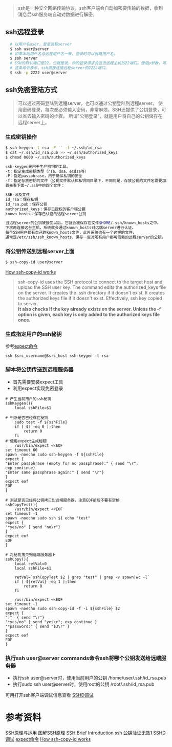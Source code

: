 > ssh是一种安全网络传输协议，ssh客户端会自动加密要传输的数据，收到消息后ssh服务端自动对数据进行解密。

## ssh远程登录

```bash
  # 以用户名user，登录远程server
  $ ssh user@server
  # 如果本地用户名与远程用户名一致，登录时可以省略用户名。
  $ ssh server
  # SSH的默认端口是22，也就是说，你的登录请求会送进远程主机的22端口。使用p参数，可以修改这个端口。
  # 这条命令表示，ssh直接连接远程server的2222端口。
  $ ssh -p 2222 user@server
```

## ssh免密登陆方式

> 可以通过密码登陆到远程server，也可以通过公钥登陆到远程server。
> 使用密码登录，每次都必须输入密码，非常麻烦。SSH还提供了公钥登录，可以省去输入密码的步骤。
> 所谓"公钥登录"，就是用户将自己的公钥储存在远程server上。

### 生成密钥操作

```bash
$ ssh-keygen -t rsa -P '' -f ~/.ssh/id_rsa
$ cat ~/.ssh/id_rsa.pub >> ~/.ssh/authorized_keys
$ chmod 0600 ~/.ssh/authorized_keys

ssh-keygen是用于生产密钥的工具。
-t：指定生成密钥类型（rsa、dsa、ecdsa等）
-P：指定passphrase，用于确保私钥的安全
-f：指定存放密钥的文件（公钥文件默认和私钥同目录下，不同的是，存放公钥的文件名需要加上后缀.pub）
首先看下面~/.ssh中的四个文件：

SSH-涉及文件
id_rsa：保存私钥
id_rsa.pub：保存公钥
authorized_keys：保存已授权的客户端公钥
known_hosts：保存已认证的远程server公钥

当远程server的公钥被接受以后，它就会被保存在文件$HOME/.ssh/known_hosts之中。
下次再连接这台主机，系统就会通过known_hosts对远端server进行认证。
每个SSH用户都有自己的known_hosts文件，此外系统也有一个这样的文件，
通常是/etc/ssh/ssh_known_hosts，保存一些对所有用户都可信赖的远程server的公钥。
```

### 将公钥传送到远程server上面

```bash
$ ssh-copy-id user@server
```

[How ssh-copy-id works]  
> ssh-copy-id uses the SSH protocol to connect to the target host and upload the SSH user key. The command edits the authorized_keys file on the server. It creates the .ssh directory if it doesn't exist. It creates the authorized keys file if it doesn't exist. Effectively, ssh key copied to server.  
> **It also checks if the key already exists on the server. Unless the -f option is given, each key is only added to the authorized keys file once.**

### 生成指定用户的ssh秘钥

参考[expect命令]
```shell
ssh $src_username@$src_host ssh-keygen -t rsa 
```

### 脚本将公钥传送到远程服务器

* 首先需要安装expect工具
* 利用expect实现免密登录

```shell
# 产生当前用户的ssh秘钥
sshKeygen(){
	local sshFile=$1

# 判断是否已经存在秘钥
	sudo test -f ${sshFile}
	if [ $? -eq 0 ];then
		return 0
	fi
# 使用expect生成秘钥
    /usr/bin/expect <<EOF
set timeout 60
spawn -noecho sudo ssh-keygen -f ${sshFile}
expect {
"Enter passphrase (empty for no passphrase):" { send "\r"; exp_continue} 
"Enter same passphrase again:" { send "\r"}
}
expect eof
EOF
}

# 测试是否已经将公钥拷贝到远端服务器，注意EOF前后不要有空格
sshCopyTest(){
    /usr/bin/expect <<EOF
set timeout -1
spawn -noecho sudo ssh $1 echo "test"
expect {
"*yes/no" { send "no\r"}
}
expect eof
EOF
}

# 将秘钥拷贝到远端服务器上
sshCopy(){
	local retVal=0
	local sshFile=$1

	retVal=`sshCopyTest $2 | grep "test" | grep -v spawn|wc -l`
	if [ ${retVal} -eq 1 ];then
		return 0
	fi

    /usr/bin/expect <<EOF
set timeout -1
spawn -noecho sudo ssh-copy-id -f -i ${sshFile} $2
expect {
"]"  { send "\r"}
"*yes/no" { send "yes\r"; exp_continue }
"*password:" { send "$3\r" }
}
expect eof
EOF
}
```

### 执行ssh user@server commands命令ssh将哪个公钥发送给远端服务器

* 执行ssh user@server时，使用当前用户的公钥 /home/user/.ssh/id_rsa.pub
* 执行sudo ssh user@server时，使用root的公钥 /root/.ssh/id_rsa.pub

可用打开ssh客户端调试信息查看 [SSHD调试]


# 参考资料

[SSH原理与运用] [图解SSH原理] [SSH Brief Introduction] [ssh 公钥验证无效1] [SSHD调试] [expect命令] [How ssh-copy-id works]

[SSH原理与运用]:http://www.ruanyifeng.com/blog/2011/12/ssh_remote_login.html
[图解SSH原理]:https://www.jianshu.com/p/33461b619d53
[SSH Brief Introduction]:https://docstore.mik.ua/orelly/networking_2ndEd/ssh/ch02_04.htm#ch02-92834.html
[ssh 公钥验证无效1]:https://www.jianshu.com/p/f454f79b6052
[SSHD调试]:https://blog.csdn.net/ttyy1112/article/details/115399705
[expect命令]:https://www.cnblogs.com/lixigang/articles/4849527.html
[How ssh-copy-id works]:https://www.ssh.com/academy/ssh/copy-id

